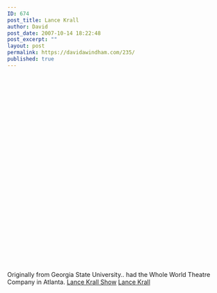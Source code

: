 ```yaml
---
ID: 674
post_title: Lance Krall
author: David
post_date: 2007-10-14 18:22:48
post_excerpt: ""
layout: post
permalink: https://davidawindham.com/235/
published: true
---
```

<object width="625" height="450"><param name="movie" value="http://www.youtube.com/v/DQatZM8ZOfU"></param><param name="wmode" value="transparent"></param><embed src="http://www.youtube.com/v/DQatZM8ZOfU" type="application/x-shockwave-flash" wmode="transparent" width="625" height="450"></embed></object>
Originally from Georgia State University..
had the Whole World Theatre Company in Atlanta.
<a href="http://www.thelancekrallshow.com/">Lance Krall Show</a>
<a href="http://www.lancekrall.com/">Lance Krall</a>
<object width="625" height="450"><param name="movie" value="http://www.youtube.com/v/WbopckQbp1Y"></param><param name="wmode" value="transparent"></param><embed src="http://www.youtube.com/v/WbopckQbp1Y" type="application/x-shockwave-flash" wmode="transparent" width="625" height="450"></embed></object>